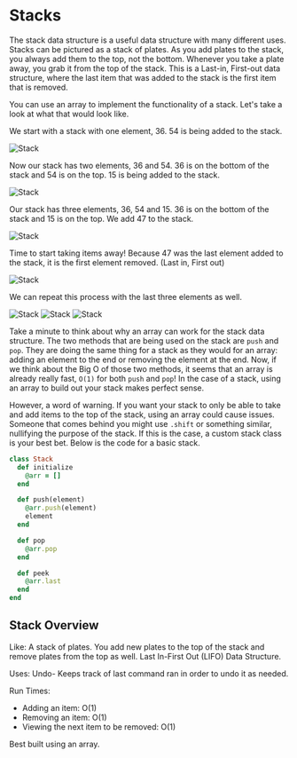 # Stacks

The stack data structure is a useful data structure with many different uses. Stacks can be pictured as a stack of plates. As you add plates to the stack, you always add them to the top, not the bottom. Whenever you take a plate away, you grab it from the top of the stack. This is a Last-in, First-out data structure, where the last item that was added to the stack is the first item that is removed.

You can use an array to implement the functionality of a stack. Let's take a look at what that would look like.

We start with a stack with one element, 36. 54 is being added to the stack.

![Stack](http://i.imgur.com/q8HLdwo.png)

Now our stack has two elements, 36 and 54. 36 is on the bottom of the stack and 54 is on the top. 15 is being added to the stack.

![Stack](http://i.imgur.com/2nQZxMa.png)

Our stack has three elements, 36, 54 and 15. 36 is on the bottom of the stack and 15 is on the top. We add 47 to the stack.

![Stack](http://i.imgur.com/gPzoZlm.png)

Time to start taking items away! Because 47 was the last element added to the stack, it is the first element removed. (Last in, First out)

![Stack](http://i.imgur.com/4yV9GCb.png)

We can repeat this process with the last three elements as well.

![Stack](http://i.imgur.com/mqtbQ5T.png)
![Stack](http://i.imgur.com/l80QyAl.png)
![Stack](http://i.imgur.com/AVWZSoD.png)

Take a minute to think about why an array can work for the stack data structure. The two methods that are being used on the stack are `push` and `pop`. They are doing the same thing for a stack as they would for an array: adding an element to the end or removing the element at the end. Now, if we think about the Big O of those two methods, it seems that an array is already really fast, `O(1)` for both `push` and `pop`! In the case of a stack, using an array to build out your stack makes perfect sense.

However, a word of warning. If you want your stack to only be able to take and add items to the top of the stack, using an array could cause issues. Someone that comes behind you might use `.shift` or something similar, nullifying the purpose of the stack. If this is the case, a custom stack class is your best bet. Below is the code for a basic stack. <!-- more explaination woudl be nice. Discussion of basing it off of the ruby Array class, etc. -->

```ruby
class Stack
  def initialize
    @arr = []
  end

  def push(element)
    @arr.push(element)
    element
  end

  def pop
    @arr.pop
  end

  def peek
    @arr.last
  end
end
```

## Stack Overview

Like: A stack of plates. You add new plates to the top of the stack and remove plates from the top as well. Last In-First Out (LIFO) Data Structure.

Uses: Undo- Keeps track of last command ran in order to undo it as needed.

Run Times:
* Adding an item: O(1)
* Removing an item: O(1)
* Viewing the next item to be removed: O(1)

Best built using an array. <!-- How do you know this? -->
